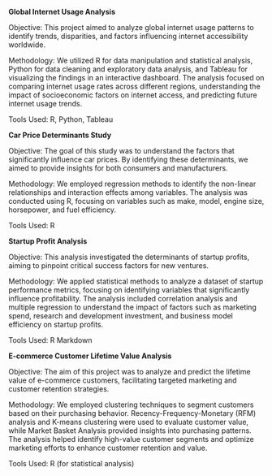 **Global Internet Usage Analysis**

Objective: This project aimed to analyze global internet usage patterns to identify trends, disparities, and factors influencing internet accessibility worldwide.

Methodology: We utilized R for data manipulation and statistical analysis, Python for data cleaning and exploratory data analysis, and Tableau for visualizing the findings in an interactive dashboard. The analysis focused on comparing internet usage rates across different regions, understanding the impact of socioeconomic factors on internet access, and predicting future internet usage trends.

Tools Used: R, Python, Tableau

**Car Price Determinants Study**

Objective: The goal of this study was to understand the factors that significantly influence car prices. By identifying these determinants, we aimed to provide insights for both consumers and manufacturers.

Methodology: We employed regression methods to identify the non-linear relationships and interaction effects among variables. The analysis was conducted using R, focusing on variables such as make, model, engine size, horsepower, and fuel efficiency.

Tools Used: R

**Startup Profit Analysis**

Objective: This analysis investigated the determinants of startup profits, aiming to pinpoint critical success factors for new ventures.

Methodology: We applied statistical methods to analyze a dataset of startup performance metrics, focusing on identifying variables that significantly influence profitability. The analysis included correlation analysis and multiple regression to understand the impact of factors such as marketing spend, research and development investment, and business model efficiency on startup profits.

Tools Used: R Markdown

**E-commerce Customer Lifetime Value Analysis**

Objective: The aim of this project was to analyze and predict the lifetime value of e-commerce customers, facilitating targeted marketing and customer retention strategies.

Methodology: We employed clustering techniques to segment customers based on their purchasing behavior. Recency-Frequency-Monetary (RFM) analysis and K-means clustering were used to evaluate customer value, while Market Basket Analysis provided insights into purchasing patterns. The analysis helped identify high-value customer segments and optimize marketing efforts to enhance customer retention and value.

Tools Used: R (for statistical analysis)
